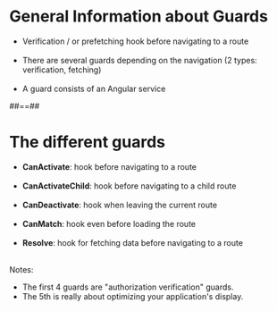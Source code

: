 # General Information about Guards

- Verification / or prefetching hook before navigating to a route <br/><br/>
- There are several guards depending on the navigation (2 types: verification, fetching)<br/><br/>
- A guard consists of an Angular service

##==##

# The different guards

- **CanActivate**: hook before navigating to a route<br/><br/>
- **CanActivateChild**: hook before navigating to a child route<br/><br/>
- **CanDeactivate**: hook when leaving the current route<br/><br/>
- **CanMatch**: hook even before loading the route<br/><br/>
- **Resolve**: hook for fetching data before navigating to a route<br/><br/>

Notes:

- The first 4 guards are "authorization verification" guards.
- The 5th is really about optimizing your application's display.
